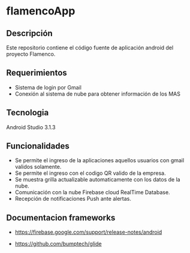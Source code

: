 # flamencoApp
## Descripción
Este repositorio contiene el código fuente de aplicación android del proyecto Flamenco. 

## Requerimientos
* Sistema de login por Gmail
* Conexión al sistema de nube para obtener información de los MAS 

## Tecnologia
Android Studio 3.1.3

## Funcionalidades
* Se permite el ingreso de la aplicaciones aquellos usuarios con gmail validos solamente.
* Se permite el ingreso con el codigo QR valido de la empresa.
* Se muestra grilla actualizable automaticamente con los datos de la nube.
* Comunicación con la nube Firebase cloud RealTime Database.
* Recepción de notificaciones Push ante alertas.

## Documentacion frameworks
* https://firebase.google.com/support/release-notes/android

* https://github.com/bumptech/glide
